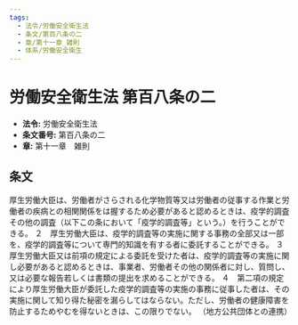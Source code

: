 ```yaml
---
tags:
  - 法令/労働安全衛生法
  - 条文/第百八条の二
  - 章/第十一章_雑則
  - 体系/労働安全衛生
---
```

# 労働安全衛生法 第百八条の二

- **法令:** 労働安全衛生法
- **条文番号:** 第百八条の二
- **章:** 第十一章　雑則

## 条文
厚生労働大臣は、労働者がさらされる化学物質等又は労働者の従事する作業と労働者の疾病との相関関係をは握するため必要があると認めるときは、疫学的調査その他の調査（以下この条において「疫学的調査等」という。）を行うことができる。
２　厚生労働大臣は、疫学的調査等の実施に関する事務の全部又は一部を、疫学的調査等について専門的知識を有する者に委託することができる。
３　厚生労働大臣又は前項の規定による委託を受けた者は、疫学的調査等の実施に関し必要があると認めるときは、事業者、労働者その他の関係者に対し、質問し、又は必要な報告若しくは書類の提出を求めることができる。
４　第二項の規定により厚生労働大臣が委託した疫学的調査等の実施の事務に従事した者は、その実施に関して知り得た秘密を漏らしてはならない。ただし、労働者の健康障害を防止するためやむを得ないときは、この限りでない。
（地方公共団体との連携）

